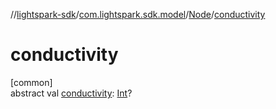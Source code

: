 //[lightspark-sdk](../../../index.md)/[com.lightspark.sdk.model](../index.md)/[Node](index.md)/[conductivity](conductivity.md)

# conductivity

[common]\
abstract val [conductivity](conductivity.md): [Int](https://kotlinlang.org/api/latest/jvm/stdlib/kotlin/-int/index.html)?
